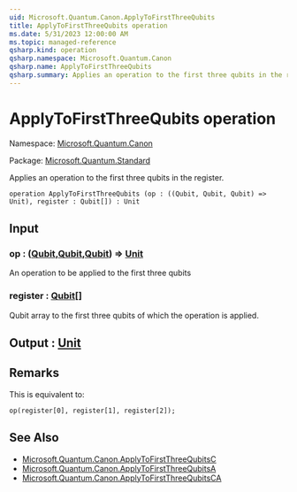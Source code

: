```yaml
---
uid: Microsoft.Quantum.Canon.ApplyToFirstThreeQubits
title: ApplyToFirstThreeQubits operation
ms.date: 5/31/2023 12:00:00 AM
ms.topic: managed-reference
qsharp.kind: operation
qsharp.namespace: Microsoft.Quantum.Canon
qsharp.name: ApplyToFirstThreeQubits
qsharp.summary: Applies an operation to the first three qubits in the register.
---
```


# ApplyToFirstThreeQubits operation

Namespace: [Microsoft.Quantum.Canon](xref:Microsoft.Quantum.Canon)

Package: [Microsoft.Quantum.Standard](https://nuget.org/packages/Microsoft.Quantum.Standard)


Applies an operation to the first three qubits in the register.

```qsharp
operation ApplyToFirstThreeQubits (op : ((Qubit, Qubit, Qubit) => Unit), register : Qubit[]) : Unit
```


## Input

### op : ([Qubit](xref:microsoft.quantum.qsharp.valueliterals#qubit-literals),[Qubit](xref:microsoft.quantum.qsharp.valueliterals#qubit-literals),[Qubit](xref:microsoft.quantum.qsharp.valueliterals#qubit-literals)) => [Unit](xref:microsoft.quantum.qsharp.valueliterals#unit-literal) 

An operation to be applied to the first three qubits


### register : [Qubit](xref:microsoft.quantum.qsharp.valueliterals#qubit-literals)[]

Qubit array to the first three qubits of which the operation is applied.



## Output : [Unit](xref:microsoft.quantum.qsharp.valueliterals#unit-literal)



## Remarks

This is equivalent to:```qsharpop(register[0], register[1], register[2]);```

## See Also

- [Microsoft.Quantum.Canon.ApplyToFirstThreeQubitsC](xref:Microsoft.Quantum.Canon.ApplyToFirstThreeQubitsC)
- [Microsoft.Quantum.Canon.ApplyToFirstThreeQubitsA](xref:Microsoft.Quantum.Canon.ApplyToFirstThreeQubitsA)
- [Microsoft.Quantum.Canon.ApplyToFirstThreeQubitsCA](xref:Microsoft.Quantum.Canon.ApplyToFirstThreeQubitsCA)